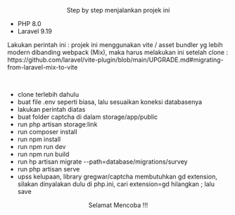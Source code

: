 <p align="center">Step by step menjalankan projek ini</p>
<ul>
    <li>PHP 8.0</li>
    <li>Laravel 9.19</li>
</ul>
<p>Lakukan perintah ini : projek ini menggunakan vite / asset bundler yg lebih modern dibanding webpack (Mix), maka harus melakukan ini setelah clone : https://github.com/laravel/vite-plugin/blob/main/UPGRADE.md#migrating-from-laravel-mix-to-vite</p>
<br>
    <ul>
        <li>clone terlebih dahulu</li>
        <li>buat file .env seperti biasa, lalu sesuaikan koneksi databasenya</li>
        <li>lakukan perintah diatas</li>
        <li>buat folder captcha di dalam storage/app/public</li>
        <li>run php artisan storage:link</li>
        <li>run composer install</li>
        <li>run npm install</li>
        <li>run npm run dev</li>
        <li>run npm run build</li>
        <li>run hp artisan migrate --path=database/migrations/survey</li>
        <li>run php artisan serve</li>
        <li>upss kelupaan, library gregwar/captcha membutuhkan gd extension, silakan dinyalakan dulu di php.ini, cari extension=gd hilangkan ; lalu save</li>
    </ul>

<p align="center">Selamat Mencoba !!!</p>